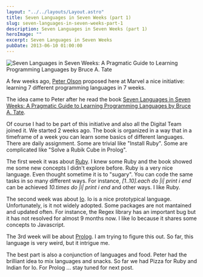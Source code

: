 ```yaml
---
layout: "../../layouts/Layout.astro"
title: Seven Languages in Seven Weeks (part 1)
slug: seven-languages-in-seven-weeks-part-1
description: Seven Languages in Seven Weeks (part 1)
heroImage: ""
excerpt: Seven Languages in Seven Weeks
pubDate: 2013-06-10 01:00:00
---
```


![Seven Languages in Seven Weeks: A Pragmatic Guide to Learning Programming Languages by Bruce A. Tate](/images/7lanin7weeks2.jpg "Seven Languages in Seven Weeks: A Pragmatic Guide to Learning Programming Languages by Bruce A. Tate")

A few weeks ago, [Peter Olson](https://twitter.com/Dethtron5000) proposed here at Marvel a nice initiative: learning 7 different programming languages in 7 weeks.

The idea came to Peter after he read the book <a href="http://pragprog.com/book/btlang/seven-languages-in-seven-weeks">Seven Languages in Seven Weeks: A Pragmatic Guide to Learning Programming Languages by Bruce A. Tate</a>.

Of course I had to be part of this initiative and also all the Digital Team joined it.
We started 2 weeks ago. The book is organized in a way that in a timeframe of a week you can learn some basics of different languages.
There are daily assignment. Some are trivial like "Install Ruby". Some are complicated like "Solve a Rubik Cube in Prolog".

The first week it was about [Ruby](https://www.ruby-lang.org/en/).
I knew some Ruby and the book showed me some new concepts I didn't explore before.
Ruby is a very nice language. Even thought sometime it is to "sugary". You can code the same tasks in so many different ways.
For instance, _[1..10].each do |i| print i end_ can be achieved _10.times do |i| print i end_ and other ways.
I like Ruby.

The second week was about [Io](http://iolanguage.org/).
Io is a nice prototypical language. Unfortunately, is it not widely adopted.
Some packages are not mantained and updated often. For instance, the Regex library has an important bug but it has not resolved for almost 9 months now.
I like Io because it shares some concepts to Javascript.

The 3rd week will be about [Prolog](http://en.wikipedia.org/wiki/Prolog).
I am trying to figure this out. So far, this language is very weird, but it intrigue me.

The best part is also a conjunction of languages and food.
Peter had the brilliant idea to mix languages and snacks.
So far we had Pizza for Ruby and Indian for Io. For Prolog ... stay tuned for next post.
